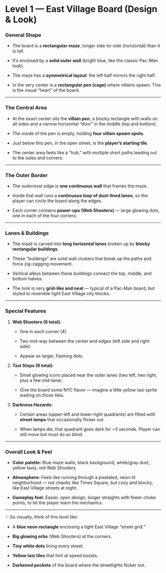 # **Level 1 — East Village Board (Design & Look)**

### **General Shape**

* The board is a **rectangular maze**, longer side-to-side (horizontal) than it is tall.

* It’s enclosed by a **solid outer wall** (bright blue, like the classic Pac-Man look).

* The maze has a **symmetrical layout**: the left half mirrors the right half.

* In the very center is a **rectangular pen (cage)** where villains spawn. This is the visual “heart” of the board.

---

### **The Central Area**

* At the exact center sits the **villain pen**, a blocky rectangle with walls on all sides and a narrow horizontal “door” in the middle (top and bottom).

* The inside of the pen is empty, holding **four villain spawn spots**.

* Just below this pen, in the open street, is the **player’s starting tile**.

* The center area feels like a “hub,” with multiple short paths leading out to the sides and corners.

---

### **The Outer Border**

* The outermost edge is **one continuous wall** that frames the maze.

* Inside that wall runs a **continuous loop of dust-lined lanes**, so the player can circle the board along the edges.

* Each corner contains **power-ups (Web Shooters)** — large glowing dots, one in each of the four corners.

---

### **Lanes & Buildings**

* The maze is carved into **long horizontal lanes** broken up by **blocky rectangular buildings**.

* These “buildings” are solid wall clusters that break up the paths and force zig-zagging movement.

* Vertical alleys between these buildings connect the top, middle, and bottom halves.

* The look is very **grid-like and neat** — typical of a Pac-Man board, but styled to resemble tight East Village city blocks.

---

### **Special Features**

1. **Web Shooters (6 total):**

   * One in each corner (4).

   * Two mid-way between the center and edges (left side and right side).

   * Appear as larger, flashing dots.

2. **Taxi Stops (8 total):**

   * Small glowing icons placed near the outer lanes (two left, two right, plus a few mid-lane).

   * Give the board some NYC flavor — imagine a little yellow taxi sprite waiting on those tiles.

3. **Darkness Hazards:**

   * Certain areas (upper-left and lower-right quadrants) are fitted with **street lamps** that occasionally flicker out.

   * When lamps die, that quadrant goes dark for \~3 seconds. Player can still move but must do so blind.

---

### **Overall Look & Feel**

* **Color palette:** Blue maze walls, black background, white/gray dust, yellow taxis, red Web Shooters.

* **Atmosphere:** Feels like running through a pixelated, neon-lit neighborhood — not chaotic like Times Square, but cozy and blocky, like East Village streets at night.

* **Gameplay feel:** Easier, open design, longer straights with fewer choke points, to let the player learn the mechanics.

---

✨ So visually, think of this level like:

* A **blue neon rectangle** enclosing a tight East Village “street grid.”

* **Big glowing orbs** (Web Shooters) at the corners.

* **Tiny white dots** lining every street.

* **Yellow taxi tiles** that hint at speed boosts.

* **Darkened pockets** of the board where the streetlights flicker out.